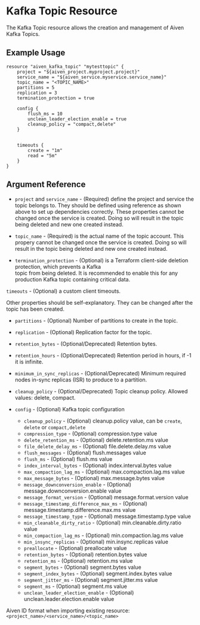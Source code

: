 # Kafka Topic Resource

The Kafka Topic resource allows the creation and management of Aiven Kafka Topics.

## Example Usage

```hcl
resource "aiven_kafka_topic" "mytesttopic" {
    project = "${aiven_project.myproject.project}"
    service_name = "${aiven_service.myservice.service_name}"
    topic_name = "<TOPIC_NAME>"
    partitions = 5
    replication = 3
    termination_protection = true
    
    config {
        flush_ms = 10
        unclean_leader_election_enable = true
        cleanup_policy = "compact,delete"
    }


    timeouts {
        create = "1m"
        read = "5m"
    }
}
```

## Argument Reference

* `project` and `service_name` - (Required) define the project and service the topic belongs to.
They should be defined using reference as shown above to set up dependencies correctly.
These properties cannot be changed once the service is created. Doing so will result in
the topic being deleted and new one created instead.

* `topic_name` - (Required) is the actual name of the topic account. This propery cannot be changed
once the service is created. Doing so will result in the topic being deleted and new one
created instead.

* `termination_protection` - (Optional) is a Terraform client-side deletion protection, which prevents a Kafka  
topic from being deleted. It is recommended to enable this for any production Kafka topic 
containing critical data.

`timeouts` - (Optional) a custom client timeouts.

Other properties should be self-explanatory. They can be changed after the topic has been
created.

* `partitions` - (Optional) Number of partitions to create in the topic.

* `replication` - (Optional) Replication factor for the topic.

* `retention_bytes` - (Optional/Deprecated)  Retention bytes.

* `retention_hours` - (Optional/Deprecated)  Retention period in hours, if -1 it is infinite.

* `minimum_in_sync_replicas` - (Optional/Deprecated)  Minimum required nodes in-sync replicas 
(ISR) to produce to a partition.

* `cleanup_policy` - (Optional/Deprecated)  Topic cleanup policy. Allowed values: delete, compact.

* `config` - (Optional) Kafka topic configuration
    * `cleanup_policy` - (Optional) cleanup.policy value, can be `create`, `delete` or `compact,delete`
    * `compression_type` - (Optional) compression.type value
    * `delete_retention_ms` - (Optional) delete.retention.ms value
    * `file_delete_delay_ms` - (Optional) file.delete.delay.ms value
    * `flush_messages` - (Optional) flush.messages value
    * `flush_ms` - (Optional) flush.ms value
    * `index_interval_bytes` - (Optional) index.interval.bytes value
    * `max_compaction_lag_ms` - (Optional) max.compaction.lag.ms value
    * `max_message_bytes` - (Optional) max.message.bytes value
    * `message_downconversion_enable` - (Optional) message.downconversion.enable value
    * `message_format_version` - (Optional) message.format.version value
    * `message_timestamp_difference_max_ms` - (Optional) message.timestamp.difference.max.ms value
    * `message_timestamp_type` - (Optional) message.timestamp.type value
    * `min_cleanable_dirty_ratio` - (Optional) min.cleanable.dirty.ratio value
    * `min_compaction_lag_ms` - (Optional) min.compaction.lag.ms value
    * `min_insync_replicas` - (Optional) min.insync.replicas value
    * `preallocate` - (Optional) preallocate value
    * `retention_bytes` - (Optional) retention.bytes value
    * `retention_ms` - (Optional) retention.ms value
    * `segment_bytes` - (Optional) segment.bytes value
    * `segment_index_bytes` - (Optional) segment.index.bytes value
    * `segment_jitter_ms` - (Optional) segment.jitter.ms value
    * `segment_ms` - (Optional) segment.ms value
    * `unclean_leader_election_enable` - (Optional) unclean.leader.election.enable value

Aiven ID format when importing existing resource: `<project_name>/<service_name>/<topic_name>`

